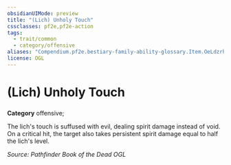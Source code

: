 ```yaml
---
obsidianUIMode: preview
title: "(Lich) Unholy Touch"
cssclasses: pf2e,pf2e-action
tags:
  - trait/common
  - category/offensive
aliases: "Compendium.pf2e.bestiary-family-ability-glossary.Item.OeLdzrhIrDOvsm3E"
license: OGL
---
```

# (Lich) Unholy Touch

### 

**Category** offensive; 




The lich's touch is suffused with evil, dealing spirit damage instead of void. On a critical hit, the target also takes persistent spirit damage equal to half the lich's level.

*Source: Pathfinder Book of the Dead*
*OGL*